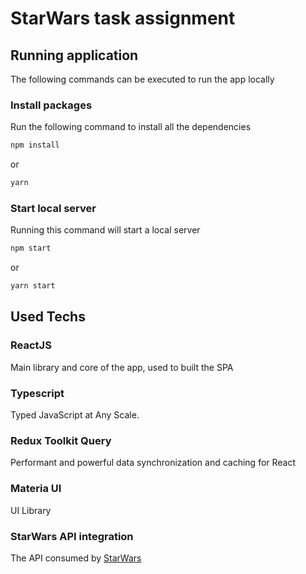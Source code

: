# StarWars task assignment
## Running application
The following commands can be executed to run the app locally

### Install packages
Run the following command to install all the dependencies

```bash
npm install 
```
or
```bash
yarn 
```
### Start local server
Running this command will start a local server

```bash
npm start
```
or
```bash
yarn start
```
## Used Techs
### ReactJS
Main library and core of the app, used to built the SPA
### Typescript
Typed JavaScript at Any Scale.

### Redux Toolkit Query
Performant and powerful data synchronization and caching for React

### Materia UI
UI Library
### StarWars API integration

The API consumed by [StarWars](https://swapi.dev/api/)
